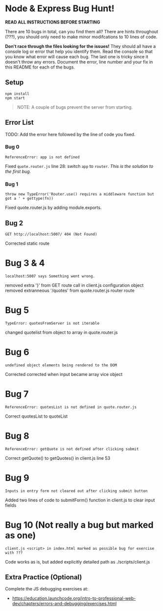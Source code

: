 # Node & Express Bug Hunt!

**READ ALL INSTRUCTIONS BEFORE STARTING**

There are 10 bugs in total, can you find them all? There are hints throughout (???), you should only need to make minor modifcations to 10 lines of code.

**Don't race through the files looking for the issues!** They should all have a console log or error that help you identify them. Read the console so that you know what error will cause each bug. The last one is tricky since it doesn't throw any errors. Document the error, line number and your fix in this README for each of the bugs.

## Setup
```
npm install
npm start
```

> NOTE: A couple of bugs prevent the server from starting.

## Error List

TODO: Add the error here followed by the line of code you fixed.

### Bug 0

`ReferenceError: app is not defined`

Fixed `quote.router.js` line 28: switch `app` to `router`. _This is the solution to the first bug._

### Bug 1

`throw new TypeError('Router.use() requires a middleware function but got a ' + gettype(fn))`

Fixed quote.router.js by adding module.exports.

## Bug 2

`GET http://localhost:5007/ 404 (Not Found)`

Corrected static route

# Bug 3 & 4

`localhost:5007 says Something went wrong.`

removed extra '}' from GET route call in client.js configuration object
removed extranneous '/quotes' from quote.router.js router route

# Bug 5
`TypeError: quotesFromServer is not iterable`

changed quotelist from object to array in quote.router.js

# Bug 6
`undefined object elements being rendered to the DOM`

Corrected corrected when input became array vice object

# Bug 7
`ReferenceError: quotesList is not defined in quote.router.js`

Correct quotesList to quoteList

# Bug 8

`ReferenceError: getQuote is not defined after clicking submit`

Correct getQuote() to getQuotes() in client.js line 53

# Bug 9 

`Inputs in entry form not cleared out after clicking submit button`

Added two lines of code to submitForm() function in client.js to clear input fields

# Bug 10 (Not really a bug but marked as one)
`client.js <script> in index.html marked as possible bug for exercise with ???`

Code works as is, but added explicitly detailed path as ./scripts/client.js


## Extra Practice (Optional)

Complete the JS debugging exercises at:

- https://education.launchcode.org/intro-to-professional-web-dev/chapters/errors-and-debugging/exercises.html
